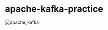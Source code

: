 # apache-kafka-practice

![apache_kafka](https://user-images.githubusercontent.com/81761337/128190453-bb615bd3-0d74-4315-95d1-a860fa58da57.jpg)

